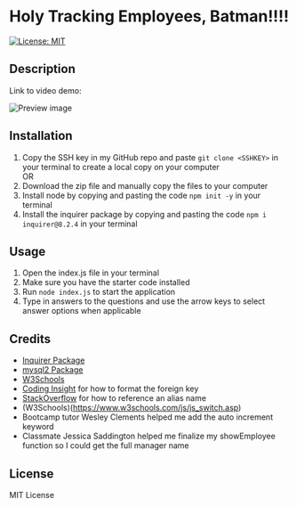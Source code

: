 # Holy Tracking Employees, Batman!!!!

[![License: MIT](https://img.shields.io/badge/License-MIT-yellow.svg)](https://opensource.org/licenses/MIT)

## Description

Link to video demo: 

![Preview image]()

## Installation
1. Copy the SSH key in my GitHub repo and paste `git clone <SSHKEY>` in your terminal to create a local copy on your computer\
OR
2. Download the zip file and manually copy the files to your computer
3. Install node by copying and pasting the code `npm init -y` in your terminal
4. Install the inquirer package by copying and pasting the code `npm i inquirer@8.2.4` in your terminal

## Usage
1. Open the index.js file in your terminal
2. Make sure you have the starter code installed
3. Run `node index.js` to start the application 
4. Type in answers to the questions and use the arrow keys to select answer options when applicable

## Credits 
- [Inquirer Package](https://www.npmjs.com/package/inquirer/v/8.2.4)
- [mysql2 Package](https://www.npmjs.com/package/mysql2?activeTab=readme)
- [W3Schools](https://www.w3schools.com/sql/sql_autoincrement.asp)
- [Coding Insight](https://codingsight.com/how-to-create-table-with-multiple-foreign-keys-and-not-get-confused/#:~:text=You%20can%20use%20the%20FOREIGN,foreign%20key%20to%20reference%20it.) for how to format the foreign key
- [StackOverflow](https://stackoverflow.com/questions/1435177/why-does-this-sql-code-give-error-1066-not-unique-table-alias-user) for how to reference an alias name
- (W3Schools)(https://www.w3schools.com/js/js_switch.asp)
- Bootcamp tutor Wesley Clements helped me add the auto increment keyword
- Classmate Jessica Saddington helped me finalize my showEmployee function so I could get the full manager name

## License
MIT License


